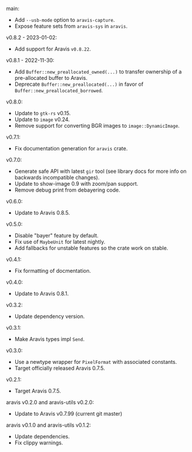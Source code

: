 main:
  * Add `--usb-mode` option to `aravis-capture`.
  * Expose feature sets from `aravis-sys` in `aravis`.

v0.8.2 - 2023-01-02:
  * Add support for Aravis `v0.8.22`.

v0.8.1 - 2022-11-30:
  * Add `Buffer::new_preallocated_owned(...)` to transfer ownership of a pre-allocated buffer to Aravis.
  * Deprecate `Buffer::new_preallocated(...)` in favor of `Buffer::new_preallocated_borrowed`.

v0.8.0:
  * Update to `gtk-rs` v0.15.
  * Update to `image` v0.24.
  * Remove support for converting BGR images to `image::DynamicImage`.

v0.7.1:
  * Fix documentation generation for `aravis` crate.

v0.7.0:
  * Generate safe API with latest `gir` tool (see library docs for more info on backwards incompatible changes).
  * Update to show-image 0.9 with zoom/pan support.
  * Remove debug print from debayering code.

v0.6.0:
  * Update to Aravis 0.8.5.

v0.5.0:
  * Disable "bayer" feature by default.
  * Fix use of `MaybeUnit` for latest nightly.
  * Add fallbacks for unstable features so the crate work on stable.

v0.4.1:
  * Fix formatting of docmentation.

v0.4.0:
  * Update to Aravis 0.8.1.

v0.3.2:
  * Update dependency version.

v0.3.1:
  * Make Aravis types impl `Send`.

v0.3.0:
  * Use a newtype wrapper for `PixelFormat` with associated constants.
  * Target officially released Aravis 0.7.5.

v0.2.1:
  * Target Aravis 0.7.5.

aravis v0.2.0 and aravis-utils v0.2.0:
  * Update to Aravis v0.7.99 (current git master)

aravis v0.1.0 and aravis-utils v0.1.2:
  * Update dependencies.
  * Fix clippy warnings.

